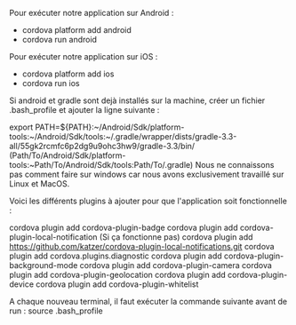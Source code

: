Pour exécuter notre application sur Android :

- cordova platform add android
- cordova run android

Pour exécuter notre application sur iOS :

- cordova platform add ios
- cordova run ios

Si android et gradle sont dejà installés sur la machine, créer un fichier .bash_profile et ajouter la ligne suivante :

export PATH=${PATH}:~/Android/Sdk/platform-tools:~/Android/Sdk/tools:~/.gradle/wrapper/dists/gradle-3.3-all/55gk2rcmfc6p2dg9u9ohc3hw9/gradle-3.3/bin/
(Path/To/Android/Sdk/platform-tools:~Path/To/Android/Sdk/tools:Path/To/.gradle)
Nous ne connaissons pas comment faire sur windows car nous avons exclusivement travaillé sur Linux et MacOS.

Voici les différents plugins à ajouter pour que l'application soit fonctionnelle :

cordova plugin add cordova-plugin-badge
cordova plugin add cordova-plugin-local-notification (Si ça fonctionne pas) cordova plugin add https://github.com/katzer/cordova-plugin-local-notifications.git
cordova plugin add cordova.plugins.diagnostic
cordova plugin add cordova-plugin-background-mode
cordova plugin add cordova-plugin-camera
cordova plugin add cordova-plugin-geolocation
cordova plugin add cordova-plugin-device
cordova plugin add cordova-plugin-whitelist

A chaque nouveau terminal, il faut exécuter la commande suivante avant de run :
source .bash_profile